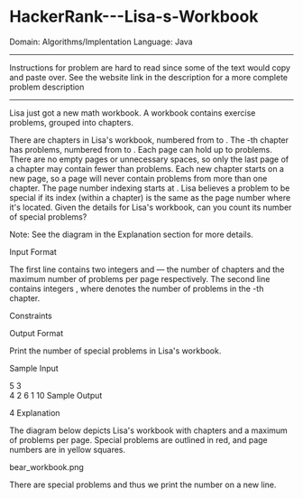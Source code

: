 # HackerRank---Lisa-s-Workbook
Domain: Algorithms/Implentation
Language: Java

**************************************************************************************************************************************
Instructions for problem are hard to read since some of the text would copy and paste over.  See the website link in the description for a more complete problem description
**************************************************************************************************************************************


Lisa just got a new math workbook. A workbook contains exercise problems, grouped into chapters.

There are  chapters in Lisa's workbook, numbered from  to .
The -th chapter has  problems, numbered from  to .
Each page can hold up to  problems. There are no empty pages or unnecessary spaces, so only the last page of a chapter may contain fewer than  problems.
Each new chapter starts on a new page, so a page will never contain problems from more than one chapter.
The page number indexing starts at .
Lisa believes a problem to be special if its index (within a chapter) is the same as the page number where it's located. Given the details for Lisa's workbook, can you count its number of special problems?

Note: See the diagram in the Explanation section for more details.

Input Format

The first line contains two integers  and  — the number of chapters and the maximum number of problems per page respectively. 
The second line contains  integers , where  denotes the number of problems in the -th chapter.

Constraints

Output Format

Print the number of special problems in Lisa's workbook.

Sample Input

5 3  
4 2 6 1 10
Sample Output

4
Explanation

The diagram below depicts Lisa's workbook with  chapters and a maximum of problems per page. Special problems are outlined in red, and page numbers are in yellow squares.

bear_workbook.png

There are  special problems and thus we print the number  on a new line.
